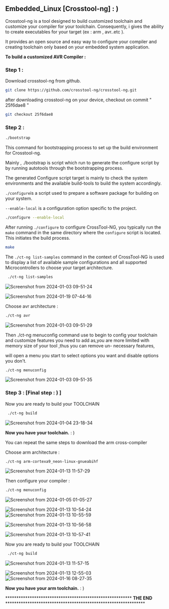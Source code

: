 ## Embedded_Linux [Crosstool-ng] : )

Crosstool-ng is a tool designed to build customized toolchain and customize your compiler for your toolchain. Consequently, i gives the ability to create executables for your target (ex : arm , avr..etc ).

It provides an open source and easy way to configure your compiler  and creating toolchain only based on your embedded system application.

**To build a customized AVR Compiler :**

### Step 1 :

Download crosstool-ng from github.

```bash
git clone https://github.com/crosstool-ng/crosstool-ng.git
```

after downloading crosstool-ng on your device, checkout on commit " 25f6dae8 "

```bash
git checkout 25f6dae8
```

### Step 2 :

```bash
./bootstrap
```

This command for bootstrapping process to  set up the build environment for Crosstool-ng.

Mainly , ./bootstrap is script which run to generate the configure script by by running autotools through the bootstrapping process.

The generated Configure script target is mainly to check the system environments and the available  build-tools to build the system accordingly.



`./configure`is a script used to prepare a software package for building on your system.

`--enable-local` is a configuration option specific to the project.

```bash
./configure --enable-local
```



After running `./configure` to configure CrossTool-NG, you typically run the `make` command in the same directory where the `configure` script is located. This initiates the build process.

```bash
make
```



The `./ct-ng list-samples` command in the context of CrossTool-NG is used to display a list of available sample configurations and all supported Microcontrollers to choose your target architecture. 

```bash
 ./ct-ng list-samples
```
![Screenshot from 2024-01-03 09-51-24](https://github.com/NourNageib/Embedded_Linux/assets/151030617/e6b0fcf9-5a99-4861-bdc4-c1d209842b71)

![Screenshot from 2024-01-19 07-44-16](https://github.com/NourNageib/Embedded_Linux/assets/151030617/5faed161-c777-4fca-b1e8-41b956bd7bfc)

 

Choose avr architecture :

```bash
./ct-ng avr
```
![Screenshot from 2024-01-03 09-51-29](https://github.com/NourNageib/Embedded_Linux/assets/151030617/185b1f62-c2b6-4290-bf9b-bfa925e1e233)

Then ./ct-ng menuconfig command use to begin to config your toolchain and customize features you need to add as,you are more limited with memory size of your tool ,thus you can remove un- necessary features,

will open a menu you start to select options you want and disable options you don't.

```bash
./ct-ng menuconfig
```
![Screenshot from 2024-01-03 09-51-35](https://github.com/NourNageib/Embedded_Linux/assets/151030617/ff483b48-5119-4d90-aff4-602092ca80fc)


### Step 3 : [Final step : ) ] 

Now you are ready to build your TOOLCHAIN 

```bash
 ./ct-ng build
```
![Screenshot from 2024-01-04 23-18-34](https://github.com/NourNageib/Embedded_Linux/assets/151030617/605506da-d1e9-445f-acf4-315ca3e3d003)


**Now you have your toolchain.** : )

You can repeat the same steps to download the arm cross-compiler 

Choose arm architecture :

```bash
./ct-ng arm-cortexa9_neon-linux-gnueabihf
```
![Screenshot from 2024-01-13 11-57-29](https://github.com/NourNageib/Embedded_Linux/assets/151030617/14ede922-50d8-4c21-8e3a-fa5430dc7c95)

Then configure your compiler :

```bash
./ct-ng menuconfig
```
![Screenshot from 2024-01-05 01-05-27](https://github.com/NourNageib/Embedded_Linux/assets/151030617/6e47eccb-0b56-484b-bf8d-5435b553eea2)

![Screenshot from 2024-01-13 10-54-24](https://github.com/NourNageib/Embedded_Linux/assets/151030617/895214c0-b1f5-4c2a-897d-9e76b804c895)
![Screenshot from 2024-01-13 10-55-59](https://github.com/NourNageib/Embedded_Linux/assets/151030617/4f7ad7e0-111d-432c-8b64-8ea86213d8de)

![Screenshot from 2024-01-13 10-56-58](https://github.com/NourNageib/Embedded_Linux/assets/151030617/55797781-d848-45c2-92f4-62bb115ba136)

![Screenshot from 2024-01-13 10-57-41](https://github.com/NourNageib/Embedded_Linux/assets/151030617/c3ba5565-64f9-4344-ac8c-fb6420e4aa12)

Now you are ready to build your TOOLCHAIN 

```bash
 ./ct-ng build
```

![Screenshot from 2024-01-13 11-57-15](https://github.com/NourNageib/Embedded_Linux/assets/151030617/ea2eb5fd-00bc-4103-a71e-db4b5c30619a)

![Screenshot from 2024-01-13 12-55-03](https://github.com/NourNageib/Embedded_Linux/assets/151030617/987f4d50-12af-4471-921a-2156cc0212eb)
![Screenshot from 2024-01-16 08-27-35](https://github.com/NourNageib/Embedded_Linux/assets/151030617/e21ba475-00a9-44a6-9b36-eb18b38bdcd6)


**Now you have your arm toolchain.** : )

********************************************************* **THE END** ***************************************************************
